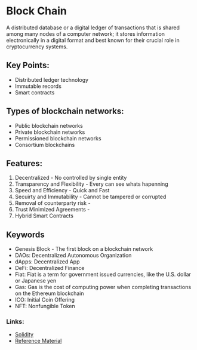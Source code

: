 # Block Chain
 A distributed database or a digital ledger of transactions that is shared among many nodes of a computer network; it stores information electronically in a digital format and best known for their crucial role in cryptocurrency systems. 
 
## Key Points:
- Distributed ledger technology
- Immutable records
- Smart contracts

## Types of blockchain networks:
- Public blockchain networks
- Private blockchain networks
- Permissioned blockchain networks
- Consortium blockchains

## Features:
1) Decentralized - No controlled by single entity 
2) Transparency and Flexibility - Every can see whats hapenning 
3) Speed and Efficiency - Quick and Fast 
4) Secuirty and Immutability - Cannot be tampered or corrupted 
5) Removal of counterparty risk - 
6) Trust Minimized Agreements - 
7) Hybrid Smart Contracts 

## Keywords
- Genesis Block - The first block on a blockchain network
- DAOs: Decentralized Autonomous Organization
- dApps: Decentralized App
- DeFi: Decentralized Finance
- Fiat: Fiat is a term for government issued currencies, like the U.S. dollar or Japanese yen
- Gas: Gas is the cost of computing power when completing transactions on the Ethereum blockchain
- ICO: Initial Coin Offering
- NFT: Nonfungible Token


### Links:
- [Solidity](https://docs.soliditylang.org/en/v0.8.11/index.html)
- [Reference Material](https://github.com/smartcontractkit/full-blockchain-solidity-course-py)
